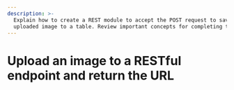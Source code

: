 ```yaml
---
description: >-
  Explain how to create a REST module to accept the POST request to save the
  uploaded image to a table. Review important concepts for completing the task.
---
```


# Upload an image to a RESTful endpoint and return the URL

